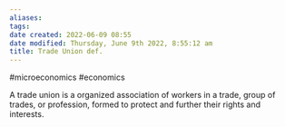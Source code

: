 ```yaml
---
aliases: 
tags: 
date created: 2022-06-09 08:55
date modified: Thursday, June 9th 2022, 8:55:12 am
title: Trade Union def.
---
```


#microeconomics #economics

A trade union is a organized association of workers in a trade, group of trades, or profession, formed to protect and further their rights and interests.